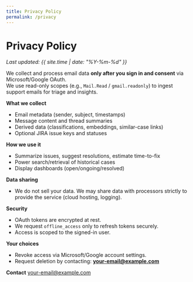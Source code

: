 ```yaml
---
title: Privacy Policy
permalink: /privacy
---
```

# Privacy Policy
_Last updated: {{ site.time | date: "%Y-%m-%d" }}_

We collect and process email data **only after you sign in and consent** via Microsoft/Google OAuth.  
We use read-only scopes (e.g., `Mail.Read` / `gmail.readonly`) to ingest support emails for triage and insights.

**What we collect**
- Email metadata (sender, subject, timestamps)  
- Message content and thread summaries  
- Derived data (classifications, embeddings, similar-case links)  
- Optional JIRA issue keys and statuses  

**How we use it**
- Summarize issues, suggest resolutions, estimate time-to-fix  
- Power search/retrieval of historical cases  
- Display dashboards (open/ongoing/resolved)  

**Data sharing**
- We do not sell your data. We may share data with processors strictly to provide the service (cloud hosting, logging).  

**Security**
- OAuth tokens are encrypted at rest.  
- We request `offline_access` only to refresh tokens securely.  
- Access is scoped to the signed-in user.  

**Your choices**
- Revoke access via Microsoft/Google account settings.  
- Request deletion by contacting: **your-email@example.com**  

**Contact**
your-email@example.com
